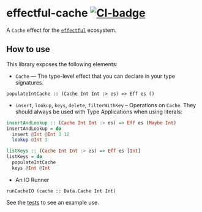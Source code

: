 # effectful-cache [![CI-badge][CI-badge]][CI-url]

A `Cache` effect for the [`effectful`][effectful] ecosystem.

## How to use

This library exposes the following elements:

* `Cache` — The type-level effect that you can declare in your type signatures.

```
populateIntCache :: (Cache Int Int :> es) => Eff es ()
```

* `insert`, `lookup`, `keys`, `delete`, `filterWithKey` – Operations on `Cache`. They should always be used with Type Applications when using literals:

```Haskell
insertAndLookup :: (Cache Int Int :> es) => Eff es (Maybe Int)
insertAndLookup = do
  insert @Int @Int 3 12
  lookup @Int 3

listKeys :: (Cache Int Int :> es) => Eff es [Int]
listKeys = do
  populateIntCache
  keys @Int @Int
```

* An IO Runner

```
runCacheIO (cache :: Data.Cache Int Int)
```

See the [tests][tests] to see an example use.

[effectful]: https://github.com/haskell-effectful/effectful
[tests]: https://github.com/haskell-effectful/effectful-cache/blob/main/effectful-cache/test/Main.hs
[CI-badge]: https://img.shields.io/github/workflow/status/haskell-effectful/effectful-cache/CI?style=flat-square
[CI-url]: https://github.com/haskell-effectful/effectful-cache/actions
